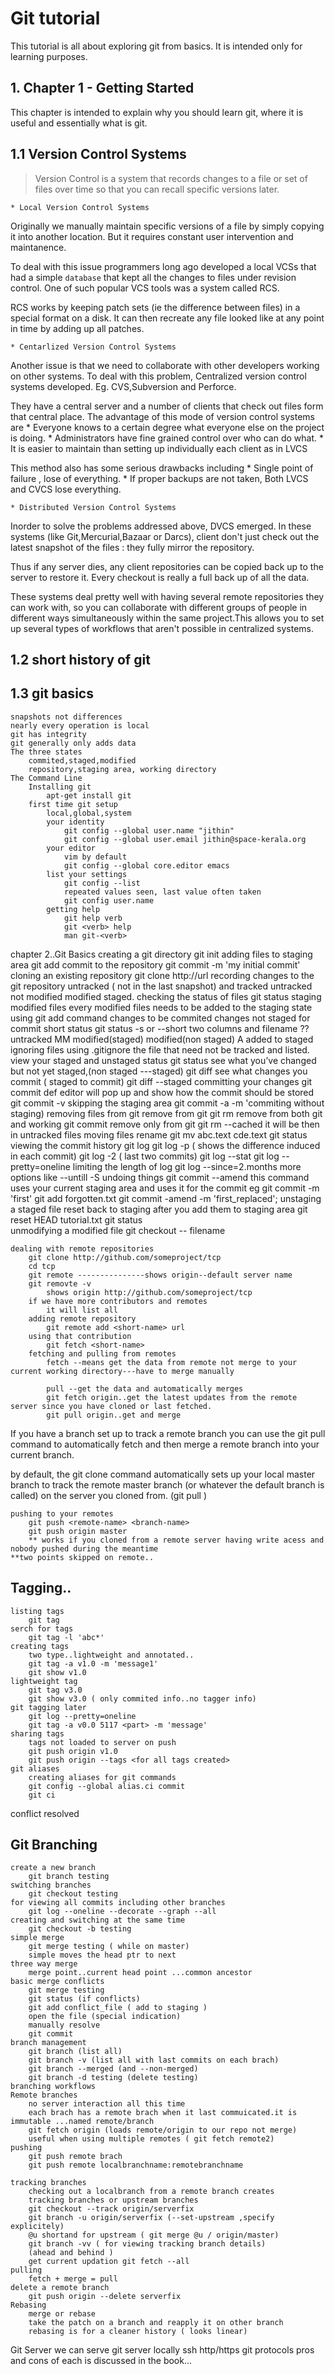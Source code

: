 # Git tutorial

This tutorial is all about exploring git from basics. It is intended only for learning purposes.

## 1. Chapter 1 - Getting Started

This chapter is intended to explain why you should learn git, where it is useful and essentially what is git.


## 1.1 Version Control Systems

> Version Control is a system that records changes to a file or set of files over time so that you can recall specific versions later.


    * Local Version Control Systems

Originally we manually maintain specific versions of a file by simply copying it into another location. But it requires constant user intervention and maintanence. 

To deal with this issue programmers long ago developed a  local VCSs that had a simple `database` that kept all the changes to files under revision control. One of such popular VCS tools was a system called RCS.

RCS works by keeping patch sets (ie the difference between files) in a special format on a disk. It can then recreate any file looked like at any point in time by adding up all patches.

    * Centarlized Version Control Systems

Another issue is that we need to collaborate with other developers working on other systems. To deal with this problem, Centralized version control systems developed. Eg. CVS,Subversion and Perforce.

They have a central server and a number of clients that check out files form that central place. The advantage of this mode of version control systems are 
    * Everyone knows to a certain degree what everyone else on the project is doing.
    * Administrators have fine grained control over who can do what.
    * It is easier to maintain than setting up individually each client as in LVCS

This method also has some serious drawbacks including
    * Single point of failure , lose of everything.
    * If proper backups are not taken, Both LVCS and CVCS lose everything.

    * Distributed Version Control Systems
    
Inorder to solve the problems addressed above, DVCS emerged. In these systems (like Git,Mercurial,Bazaar or Darcs), client don't just check out the latest snapshot of the files : they fully mirror the repository.

Thus if any server dies, any client repositories can be copied back up to the server to restore it. Every checkout is really a full back up of all the data.

These systems deal pretty well with having several remote repositories they can work with, so you can collaborate with different groups of people in different ways simultaneously within the same project.This allows you to set up several types of workflows that aren't possible in centralized systems.
 

## 1.2 short history of git
## 1.3 git basics
	snapshots not differences
	nearly every operation is local
	git has integrity
	git generally only adds data
	The three states
		commited,staged,modified
		repository,staging area, working directory
	The Command Line
		Installing git
			apt-get install git
		first time git setup
			local,global,system
			your identity
				git config --global user.name "jithin"
				git config --global user.email jithin@space-kerala.org
			your editor
				vim by default
				git config --global core.editor emacs
			list your settings
				git config --list
				repeated values seen, last value often taken
				git config user.name
			getting help
				git help verb
				git <verb> help
				man git-<verb>

chapter 2..Git Basics
	creating a git directory
		git init
	adding files to staging area
		git add <filename>
	commit to the repository
		git commit -m 'my initial commit'
	cloning an existing repository
		git clone http://url <new folder name>
	recording changes to the git repository
		untracked ( not in the last snapshot) and tracked
		untracked  not modified modified staged.
	checking the status of files
		git status
	staging modified files
		every modified files needs to be added to the staging state using
		git add command
		changes to be commited
		changes not staged for commit
	short status
		git status -s or --short
		two columns and filename
		?? untracked
		MM modified(staged) modified(non staged)
		A  added to staged
	ignoring files
		using .gitignore
		the file that need not be tracked and listed.
	view your staged and unstaged status
		git status
		see what you’ve changed but not yet staged,(non staged ---staged)
		 	git diff
		see what changes you commit ( staged to commit)
			git diff --staged
	committing your changes
		git commit
			def editor will pop up and  show how the commit should be stored
		git commit -v
	skipping the staging area
		git commit -a -m 'commiting without staging)
	removing files from git
		remove from git
			git rm <filename> remove from both git and working
			git commit
		remove only from git
			git rm --cached <filename>
			it will be then in untracked files
	moving files
		rename
		git mv abc.text cde.text
		git status
	viewing the commit history
		git log
		git log -p ( shows the difference induced in each commit)
		git log -2 ( last two commits)
		git log --stat
		git log --pretty=oneline
		limiting the length of log
			git log --since=2.months
			more options like --untill -S
	undoing things
		git commit --amend
		this command uses your current staging area and uses it for the commit
		eg git commit -m 'first'
		   git add forgotten.txt
		   git commit -amend -m 'first_replaced';
	unstaging a staged file
		reset back to staging after you add them to staging area
		git reset HEAD  tutorial.txt
		git status		
	unmodifying a modified file
		git checkout -- filename

	dealing with remote repositories
		git clone http://github.com/someproject/tcp
		cd tcp
		git remote ---------------shows origin--default server name
		git removte -v
			shows origin http://github.com/someproject/tcp
		if we have more contributors and remotes
			it will list all 
		adding remote repository
			git remote add <short-name> url
		using that contribution
			git fetch <short-name>
		fetching and pulling from remotes
			fetch --means get the data from remote not merge to your current working directory---have to merge manually
	
			pull --get the data and automatically merges 
			git fetch origin..get the latest updates from the remote server since you have cloned or last fetched.
			git pull origin..get and merge

If you have a branch set up to track a remote branch you can use the git pull command to automatically fetch and then merge a remote branch into your current branch.

by default, the git clone command automatically
sets up your local master branch to track the remote master branch (or whatever the default branch is called) on the
server you cloned from. (git pull )

	pushing to your remotes
		git push <remote-name> <branch-name>
		git push origin master
		** works if you cloned from a remote server having write acess and nobody pushed during the meantime
	**two points skipped on remote..


Tagging..
-------------------
	listing tags
		git tag
	serch for tags
		git tag -l 'abc*'
	creating tags
		two type..lightweight and annotated..
		git tag -a v1.0 -m 'message1'
		git show v1.0
	lightweight tag
		git tag v3.0
		git show v3.0 ( only commited info..no tagger info)
	git tagging later
		git log --pretty=oneline
		git tag -a v0.0 5117 <part> -m 'message'
	sharing tags
		tags not loaded to server on push
		git push origin v1.0
		git push origin --tags <for all tags created>
	git aliases
		creating aliases for git commands
		git config --global alias.ci commit
		git ci
	
conflict resolved	

Git Branching
--------------------------
	create a new branch
		git branch testing
	switching branches
		git checkout testing
	for viewing all commits including other branches
		git log --oneline --decorate --graph --all
	creating and switching at the same time
		git checkout -b testing
	simple merge
		git merge testing ( while on master)
		simple moves the head ptr to next
	three way merge
		merge point..current head point ...common ancestor
	basic merge conflicts
		git merge testing
		git status (if conflicts)
		git add conflict_file ( add to staging )
		open the file (special indication)
		manually resolve
		git commit 
	branch management
		git branch (list all)
		git branch -v (list all with last commits on each brach)
		git branch --merged (and --non-merged)
		git branch -d testing (delete testing)
	branching workflows
	Remote branches
		no server interaction all this time
		each brach has a remote brach when it last commuicated.it is immutable ...named remote/branch
		git fetch origin (loads remote/origin to our repo not merge)
		useful when using multiple remotes ( git fetch remote2)
	pushing
		git push remote brach
		git push remote localbranchname:remotebranchname
		
	tracking branches
		checking out a localbranch from a remote branch creates
		tracking branches or upstream branches
		git checkout --track origin/serverfix
		git branch -u origin/serverfix (--set-upstream ,specify explicitely)
		@u shortand for upstream ( git merge @u / origin/master)
		git branch -vv ( for viewing tracking branch details)
		(ahead and behind )
		get current updation git fetch --all
	pulling
		fetch + merge = pull
	delete a remote branch
		git push origin --delete serverfix
	Rebasing
		merge or rebase
		take the patch on a branch and reapply it on other branch
		rebasing is for a cleaner history ( looks linear)
Git Server
	we can serve git server 
	locally
	ssh
	http/https
	git protocols
	pros and cons of each is discussed in the book...
		
		
		
		
		
	
		
	
